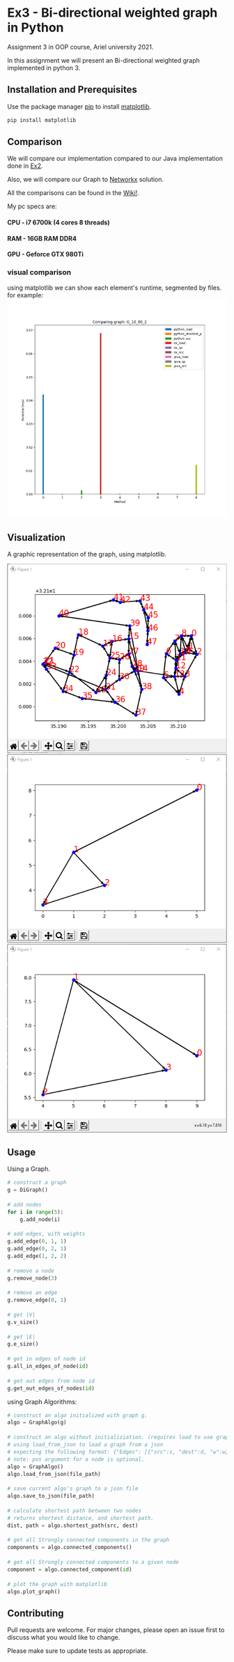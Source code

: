# Ex3 - Bi-directional weighted graph in Python

Assignment 3 in OOP course, Ariel university 2021.

In this assignment we will present an Bi-directional weighted graph implemented
in python 3.


## Installation and Prerequisites

Use the package manager [pip](https://pip.pypa.io/en/stable/) to install [matplotlib](https://matplotlib.org/3.1.1/index.html).

```bash
pip install matplotlib
```

## Comparison

We will compare our implementation compared to our Java implementation done in [Ex2](https://github.com/SeanPeer/Ex2-Pokemon1).

Also, we will compare our Graph to [Networkx](https://networkx.org/documentation/latest/) solution.

All the comparisons can be found in the [Wiki!](https://github.com/SeanPeer/Ex3_OOP/wiki).

My pc specs are: <br/>
#### CPU - i7 6700k (4 cores 8 threads)<br/>
#### RAM - 16GB RAM DDR4<br/>
#### GPU - Geforce GTX 980Ti<br/>

### visual comparison

using matplotlib we can show each element's runtime, segmented by files.<br/>
for example:
![picture](images/G_10_80_2.png)

## Visualization

A graphic representation of the graph, using matplotlib.

![picture](images/python_9LCk7aOCv2.png)
![picture](images/python_j5jMqdhZIB.png)
![picture](images/python_Qp2VPSNB93.png)

## Usage
Using a Graph.
```python
# construct a graph
g = DiGraph()

# add nodes
for i in range(5):
    g.add_node(i)

# add edges, with weights
g.add_edge(0, 1, 1)
g.add_edge(0, 2, 1)
g.add_edge(1, 2, 2)

# remove a node
g.remove_node(3)

# remove an edge
g.remove_edge(0, 1)

# get |V|
g.v_size()

# get |E|
g.e_size()

# get in edges of node id
g.all_in_edges_of_node(id)

# get out edges from node id
g.get_out_edges_of_nodes(id)
```

using Graph Algorithms:
```python
# construct an algo initialized with graph g.
algo = GraphAlgo(g)

# construct an algo without initializiation. (requires load to use graph features).
# using load_from_json to load a graph from a json
# expecting the following format: {"Edges": [{"src":s, "dest":d, "w":w}], 'Nodes': [{"id":id, "pos":pos}]
# note: pos argument for a node is optional.
algo = GraphAlgo()
algo.load_from_json(file_path)

# save current algo's graph to a json file
algo.save_to_json(file_path)

# calculate shortest path between two nodes
# returns shortest distance, and shortest path.
dist, path = algo.shortest_path(src, dest)

# get all Strongly connected components in the graph
components = algo.connected_components()

# get all Strongly connected components to a given node 
component = algo.connected_component(id)

# plot the graph with matplotlib
algo.plot_graph()
```

## Contributing
Pull requests are welcome. For major changes, please open an issue first to discuss what you would like to change.

Please make sure to update tests as appropriate.

